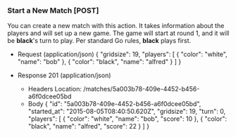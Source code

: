 ### Start a New Match [POST]

You can create a new match with this action. It takes information about the players
and will set up a new game. The game will start at round 1, and it will be **black**'s
turn to play. Per standard Go rules, **black** plays first.

+ Request (application/json)
{
	"gridsize": 19,
	"players": [
		{
			"color": "white",
			"name": "bob"
		},
		{
			"color": "black",
			"name": "alfred"
		}
	]
}

+ Response 201 (application/json)
	+ Headers
		Location: /matches/5a003b78-409e-4452-b456-a6f0dcee05bd
	+ Body
		{
			"id": "5a003b78-409e-4452-b456-a6f0dcee05bd",
			"started_at": "2015-08-05T08:40:50.620Z",
			"gridsize": 19,
			"turn": 0,
			"players": [
				{
					"color": "white",
					"name": "bob",
					"score": 10
				},
				{
					"color": "black",
					"name": "alfred",
					"score": 22
				}
			]
		}
